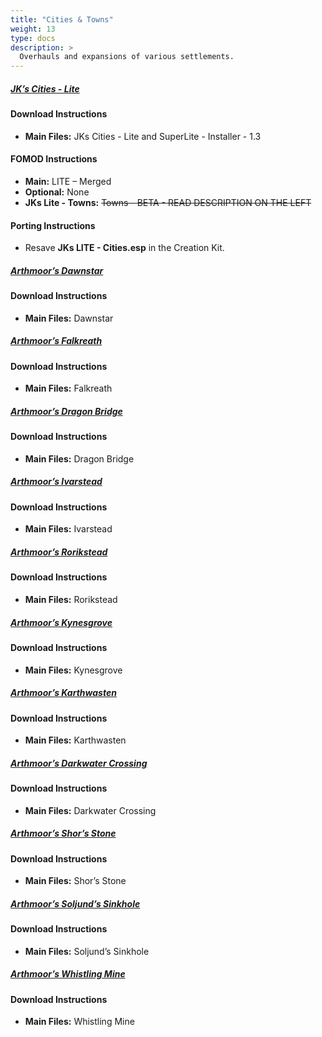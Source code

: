 ```yaml
---
title: "Cities & Towns"
weight: 13
type: docs
description: >
  Overhauls and expansions of various settlements.
---
```


##### [JK’s Cities - Lite](https://www.nexusmods.com/skyrim/mods/71018?tab=files)

#### Download Instructions

* **Main Files:** JKs Cities - Lite and SuperLite - Installer - 1.3

#### FOMOD Instructions

* **Main:** LITE – Merged
* **Optional:** None
* **JKs Lite - Towns:** ~~Towns - BETA - READ DESCRIPTION ON THE LEFT~~

#### Porting Instructions

* Resave **JKs LITE - Cities.esp** in the Creation Kit.

##### [Arthmoor’s Dawnstar](https://www.nexusmods.com/skyrimspecialedition/mods/13607?tab=files)

#### Download Instructions

* **Main Files:** Dawnstar

##### [Arthmoor’s Falkreath](https://www.nexusmods.com/skyrimspecialedition/mods/21266?tab=files)

#### Download Instructions

* **Main Files:** Falkreath

##### [Arthmoor’s Dragon Bridge](https://www.nexusmods.com/skyrimspecialedition/mods/8683?tab=files)

#### Download Instructions

* **Main Files:** Dragon Bridge

##### [Arthmoor’s Ivarstead](https://www.nexusmods.com/skyrimspecialedition/mods/349?tab=files)

#### Download Instructions

* **Main Files:** Ivarstead

##### [Arthmoor’s Rorikstead](https://www.nexusmods.com/skyrimspecialedition/mods/16881?tab=files)

#### Download Instructions

* **Main Files:** Rorikstead

##### [Arthmoor’s Kynesgrove](https://www.nexusmods.com/skyrimspecialedition/mods/351?tab=files)

#### Download Instructions

* **Main Files:** Kynesgrove

##### [Arthmoor’s Karthwasten](https://www.nexusmods.com/skyrimspecialedition/mods/350?tab=files)

#### Download Instructions

* **Main Files:** Karthwasten

##### [Arthmoor’s Darkwater Crossing](https://www.nexusmods.com/skyrimspecialedition/mods/326?tab=files)

#### Download Instructions

* **Main Files:** Darkwater Crossing

##### [Arthmoor’s Shor’s Stone](https://www.nexusmods.com/skyrimspecialedition/mods/354?tab=files)

#### Download Instructions

* **Main Files:** Shor’s Stone

##### [Arthmoor’s Soljund’s Sinkhole](https://www.nexusmods.com/skyrimspecialedition/mods/358?tab=files)

#### Download Instructions

* **Main Files:** Soljund’s Sinkhole

##### [Arthmoor’s Whistling Mine](https://www.nexusmods.com/skyrimspecialedition/mods/367?tab=files)

#### Download Instructions

* **Main Files:** Whistling Mine